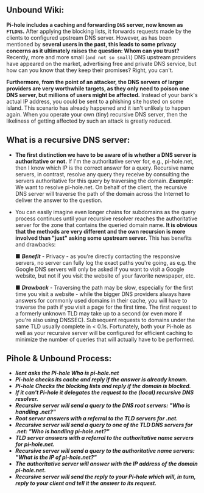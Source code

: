 ## Unbound Wiki:

**Pi-hole includes a caching and forwarding `DNS` server, now known as `FTLDNS`.** After applying the blocking lists, it forwards requests made by the clients to configured upstream DNS server. However, as has been mentioned by **several users in the past, this leads to some privacy concerns as it ultimately raises the question: Whom can you trust?** Recently, more and more small (`and not so small`) DNS upstream providers have appeared on the market, advertising free and private DNS service, but how can you know that they keep their promises? Right, you can't.

**Furthermore, from the point of an attacker, the DNS servers of larger providers are very worthwhile targets, as they only need to poison one DNS server, but millions of users might be affected.** Instead of your bank's actual IP address, you could be sent to a phishing site hosted on some island. This scenario has already happened and it isn't unlikely to happen again. When you operate your own (tiny) recursive DNS server, then the likeliness of getting affected by such an attack is greatly reduced.

## What is a recursive DNS server:
  
  - **The first distinction we have to be aware of is whether a DNS server is authoritative or not.** If I'm the authoritative server for, e.g., pi-hole.net, then I know which IP is the correct answer for a query. Recursive name servers, in contrast, resolve any query they receive by consulting the servers authoritative for this query by traversing the domain. ***Example:*** We want to resolve pi-hole.net. On behalf of the client, the recursive DNS server will traverse the path of the domain across the Internet to deliver the answer to the question.
    
  - You can easily imagine even longer chains for subdomains as the query process continues until your recursive resolver reaches the authoritative server for the zone that contains the queried domain name. **It is obvious that the methods are very different and the own recursion is more involved than "just" asking some upstream server.** This has benefits and drawbacks:
    
    ■ ***Benefit*** - Privacy - as you're directly contacting the responsive servers, no server can fully log the exact paths you're going, as e.g. the Google DNS servers will only be asked if you want to visit a Google website, but not if you visit the website of your favorite newspaper, etc.

    ■ ***Drawback*** - Traversing the path may be slow, especially for the first time you visit a website - while the bigger DNS providers always have answers for commonly used domains in their cache, you will have to traverse the path if you visit a page for the first time. The first request to a formerly unknown TLD may take up to a second (or even more if you're also using DNSSEC). Subsequent requests to domains under the same TLD usually complete in < 0.1s. Fortunately, both your Pi-hole as well as your recursive server will be configured for efficient caching to minimize the number of queries that will actually have to be performed.

## Pihole & Unbound Process:

- ***lient asks the Pi-hole Who is pi-hole.net***
- ***Pi-hole checks its cache and reply if the answer is already known.***
- ***Pi-hole Checks the blocking lists and reply if the domain is blocked.***
- ***If it can't Pi-hole it delegates the request to the (local) recursive DNS resolver.***
- ***Recursive server will send a query to the DNS root servers: "Who is handling .net?"***
- ***Root server answers with a referral to the TLD servers for .net.***
- ***Recursive server will send a query to one of the TLD DNS servers for .net: "Who is handling pi-hole.net?"***
- ***TLD server answers with a referral to the authoritative name servers for pi-hole.net.***
- ***Recursive server will send a query to the authoritative name servers: "What is the IP of pi-hole.net?"***
- ***The authoritative server will answer with the IP address of the domain pi-hole.net.***
- ***Recursive server will send the reply to your Pi-hole which will, in turn, reply to your client and tell it the answer to its request.***
